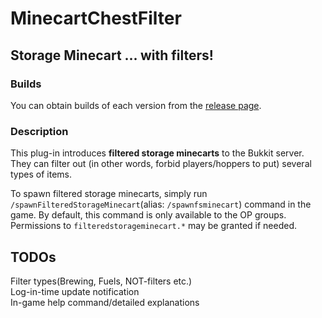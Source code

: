 # MinecartChestFilter
## Storage Minecart ... with filters!
### Builds
You can obtain builds of each version from the [release page](https://github.com/Kory33/MinecartChestFilter/releases).

### Description
This plug-in introduces **filtered storage minecarts** to the Bukkit server. They can filter out (in other words, forbid players/hoppers to put) several types of items.

To spawn filtered storage minecarts, simply run `/spawnFilteredStorageMinecart`(alias: `/spawnfsminecart`) command in the game.
By default, this command is only available to the OP groups. Permissions to `filteredstorageminecart.*` may be granted if needed.

## TODOs
Filter types(Brewing, Fuels, NOT-filters etc.)  
Log-in-time update notification  
In-game help command/detailed explanations  
